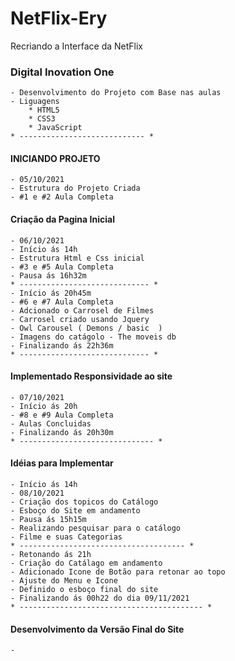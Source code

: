 # NetFlix-Ery
Recriando a Interface da NetFlix

### Digital Inovation One
    - Desenvolvimento do Projeto com Base nas aulas
    - Liguagens
        * HTML5
        * CSS3
        * JavaScript
    * ---------------------------- *

#### INICIANDO PROJETO 
    - 05/10/2021 
    - Estrutura do Projeto Criada
    - #1 e #2 Aula Completa
#### Criação da Pagina Inicial
    - 06/10/2021
    - Início ás 14h
    - Estrutura Html e Css inicial
    - #3 e #5 Aula Completa
    - Pausa ás 16h32m 
    * ----------------------------- *
    - Início ás 20h45m
    - #6 e #7 Aula Completa
    - Adcionado o Carrosel de Filmes 
    - Carrosel criado usando Jquery
    - Owl Carousel ( Demons / basic  )
    - Imagens do catágolo - The moveis db
    - Finalizando ás 22h36m
    * ----------------------------- * 

#### Implementado Responsividade ao site
    - 07/10/2021
    - Início ás 20h
    - #8 e #9 Aula Completa
    - Aulas Concluidas 
    - Finalizando ás 20h30m
    * ------------------------------ *

#### Idéias para Implementar
    - Início ás 14h
    - 08/10/2021
    - Criação dos topicos do Catálogo
    - Esboço do Site em andamento
    - Pausa ás 15h15m
    - Realizando pesquisar para o catálogo
    - Filme e suas Categorias
    * ------------------------------------- *
    - Retonando ás 21h
    - Criação do Catálago em andamento
    - Adicionado Icone de Botão para retonar ao topo
    - Ajuste do Menu e Icone
    - Definido o esboço final do site
    - Finalizando ás 00h22 do dia 09/11/2021
    * ----------------------------------------- *

#### Desenvolvimento da Versão Final do Site 
    - 